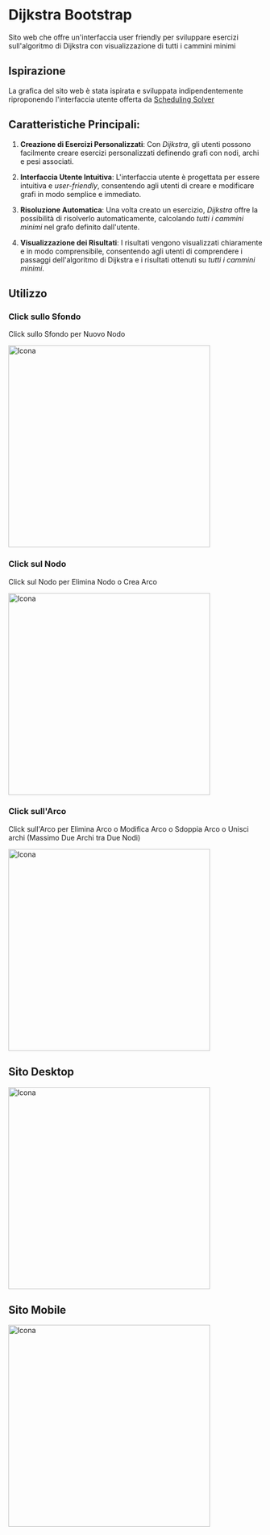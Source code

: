 # Dijkstra Bootstrap
Sito web che offre un'interfaccia user friendly per sviluppare esercizi sull'algoritmo di Dijkstra con visualizzazione di tutti i cammini minimi

## Ispirazione

La grafica del sito web è stata ispirata e sviluppata indipendentemente riproponendo l'interfaccia utente offerta da [Scheduling Solver](https://process-scheduling-solver.boonsuen.com/)
 

## Caratteristiche Principali:

1. **Creazione di Esercizi Personalizzati**: Con *Dijkstra*, gli utenti possono facilmente creare esercizi personalizzati definendo grafi con nodi, archi e pesi associati.

2. **Interfaccia Utente Intuitiva**: L'interfaccia utente è progettata per essere intuitiva e *user-friendly*, consentendo agli utenti di creare e modificare grafi in modo semplice e immediato.

3. **Risoluzione Automatica**: Una volta creato un esercizio, *Dijkstra* offre la possibilità di risolverlo automaticamente, calcolando *tutti i cammini minimi* nel grafo definito dall'utente.

4. **Visualizzazione dei Risultati**: I risultati vengono visualizzati chiaramente e in modo comprensibile, consentendo agli utenti di comprendere i passaggi dell'algoritmo di Dijkstra e i risultati ottenuti su *tutti i cammini minimi*.


## Utilizzo

### Click sullo Sfondo

Click sullo Sfondo per Nuovo Nodo

<img src="https://github.com/vittorioPiotti/Dijkstra/blob/main/clickSfondo.png" alt="Icona" width="400"/>

### Click sul Nodo

Click sul Nodo per Elimina Nodo o Crea Arco

<img src="https://github.com/vittorioPiotti/Dijkstra/blob/main/clickNodo.png" alt="Icona" width="400"/>

### Click sull'Arco

Click sull'Arco per Elimina Arco o Modifica Arco o Sdoppia Arco o Unisci archi (Massimo Due Archi tra Due Nodi)

<img src="https://github.com/vittorioPiotti/Dijkstra/blob/main/clickArco.png" alt="Icona" width="400"/>

## Sito Desktop

<img src="https://github.com/vittorioPiotti/Dijkstra/blob/main/desktop.png" alt="Icona" width="400"/>


## Sito Mobile

<img src="https://github.com/vittorioPiotti/Dijkstra/blob/main/Mobile.png" alt="Icona" width="400"/>

